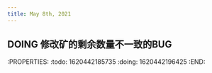 ```yaml
---
title: May 8th, 2021
---
```


## DOING 修改矿的剩余数量不一致的BUG
:PROPERTIES:
:todo: 1620442185735
:doing: 1620442196425
:END:
